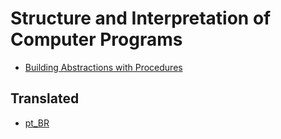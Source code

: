 # Structure and Interpretation of Computer Programs

- [Building Abstractions with Procedures](./1-building-abstractions-with-procedures.md)

## Translated

- [pt_BR](./pt_BR/README.md)
